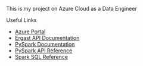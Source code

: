 This is my project on Azure Cloud as a Data Engineer

Useful Links
- [Azure Portal](https://portal.azure.com)
- [Ergast API Documentation](http://ergast.com/mrd/)
- [PySpark Documentation](https://spark.apache.org/docs/latest/api/python/index.html)
- [PySpark API Reference](https://spark.apache.org/docs/latest/api/python/reference/index.html)
- [Spark SQL Reference](https://spark.apache.org/docs/latest/sql-ref.html)
